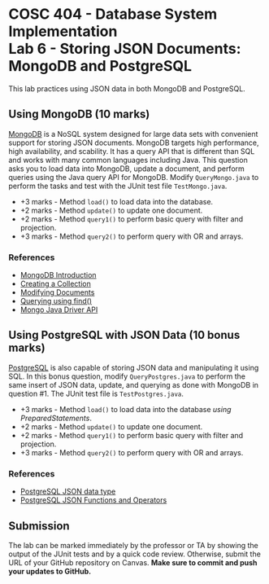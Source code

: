 # COSC 404 - Database System Implementation<br/>Lab 6 - Storing JSON Documents: MongoDB and PostgreSQL

This lab practices using JSON data in both MongoDB and PostgreSQL.

## Using MongoDB (10 marks)

[MongoDB](https://www.mongodb.org/) is a NoSQL system designed for large data sets with convenient support for storing JSON documents. MongoDB targets high performance, high availability, and scability.  It has a query API that is different than SQL and works with many common languages including Java.  This question asks you to load data into MongoDB, update a document, and perform queries using the Java query API for MongoDB.  Modify `QueryMongo.java` to perform the tasks and test with the JUnit test file `TestMongo.java`.

- +3 marks - Method `load()` to load data into the database.
- +2 marks - Method `update()` to update one document.
- +2 marks - Method `query1()` to perform basic query with filter and projection.
- +3 marks - Method `query2()` to perform query with OR and arrays.

### References

- [MongoDB Introduction](https://docs.mongodb.org/manual/core/introduction/)
- [Creating a Collection](https://docs.mongodb.org/manual/reference/method/db.createCollection/)
- [Modifying Documents](https://docs.mongodb.org/manual/tutorial/modify-documents/)
- [Querying using find()](https://docs.mongodb.org/manual/reference/method/db.collection.find/)
- [Mongo Java Driver API](https://api.mongodb.org/java/current/)


## Using PostgreSQL with JSON Data (10 bonus marks)

[PostgreSQL](https://www.postgresql.org/) is also capable of storing JSON data and manipulating it using SQL. In this bonus question, modify `QueryPostgres.java` to perform the same insert of JSON data, update, and querying as done with MongoDB in question #1. The JUnit test file is `TestPostgres.java`.


- +3 marks - Method `load()` to load data into the database *using PreparedStatements*.
- +2 marks - Method `update()` to update one document.
- +2 marks - Method `query1()` to perform basic query with filter and projection.
- +3 marks - Method `query2()` to perform query with OR and arrays.


### References

- [PostgreSQL JSON data type](https://www.postgresql.org/docs/14/static/datatype-json.html)
- [PostgreSQL JSON Functions and Operators](https://www.postgresql.org/docs/14/static/functions-json.html)

## Submission

The lab can be marked immediately by the professor or TA by showing the output of the JUnit tests and by a quick code review.  Otherwise, submit the URL of your GitHub repository on Canvas. **Make sure to commit and push your updates to GitHub.**

